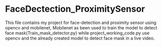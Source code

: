 # FaceDectection_ProximitySensor
 This file contains my project for face-detection and proximity sensor using opencv and mobilenet,
 Mobilenet as been used to train the model to detect face mask(Train_mask_detector.py) while project_working_code.py 
 use opencv and the already created model to detect face mask in a live video.
